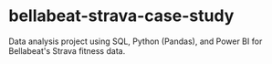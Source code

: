 # bellabeat-strava-case-study
Data analysis project using SQL, Python (Pandas), and Power BI for Bellabeat's Strava fitness data.
